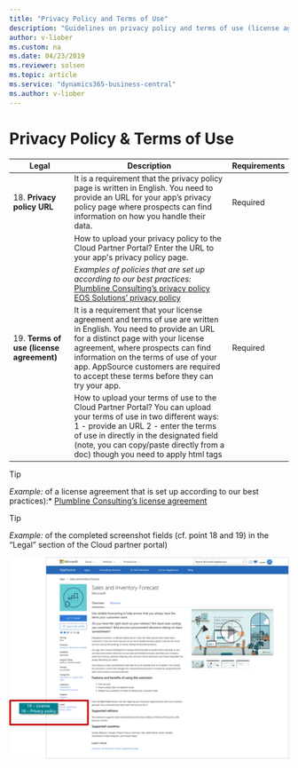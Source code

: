 ```yaml
---
title: "Privacy Policy and Terms of Use"
description: "Guidelines on privacy policy and terms of use (license agreement) links"
author: v-liober
ms.custom: na
ms.date: 04/23/2019
ms.reviewer: solsen
ms.topic: article
ms.service: "dynamics365-business-central"
ms.author: v-liober
---
```


# <a name="PrivacyLicense"></a>Privacy Policy & Terms of Use

| Legal                                | Description | Requirements |
|--------------------------------------|-------------|--------------|
| 18. **Privacy policy URL**               | It is a requirement that the privacy policy page is written in English. You need to provide an URL for your app’s privacy policy page where prospects can find information on how you handle their data.| Required     |
| | How to upload your privacy policy to the Cloud Partner Portal? Enter the URL to your app's privacy policy page.
| | *Examples of policies that are set up according to our best practices:* [Plumbline Consulting’s privacy policy](http://progressussoftware.com/privacy-policy/) [EOS Solutions’ privacy policy](https://www.eos-solutions.it/en/privacy.html)
| 19. **Terms of use (license agreement)** | It is a requirement that your license agreement and terms of use are written in English. You need to provide an URL for a distinct page with your license agreement, where prospects can find information on the terms of use of your app. AppSource customers are required to accept these terms before they can try your app.  | Required     |
| | How to upload your terms of use to the Cloud Partner Portal? You can upload your terms of use in two different ways: 1 - provide an URL 2 - enter the terms of use in directly in the designated field (note, you can copy/paste directly from a doc) though you need to apply html tags

> [!TIP]
> *Example:* of a license agreement that is set up according to our best practices):* [Plumbline Consulting’s license agreement](http://progressussoftware.com/user-agreement/)

> [!TIP]  
> *Example:* of the completed screenshot fields (cf. point 18 and 19) in the “Legal” section of the Cloud partner portal)

![Storefront Detail - Privacy Policy & License Agreement](../../media/PrivacyLicense.png)